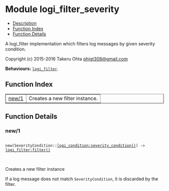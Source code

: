 

# Module logi_filter_severity #
* [Description](#description)
* [Function Index](#index)
* [Function Details](#functions)

A logi_filter implementation which filters log messages by given severity condition.

Copyright (c) 2015-2016 Takeru Ohta <phjgt308@gmail.com>

__Behaviours:__ [`logi_filter`](logi_filter.md).

<a name="index"></a>

## Function Index ##


<table width="100%" border="1" cellspacing="0" cellpadding="2" summary="function index"><tr><td valign="top"><a href="#new-1">new/1</a></td><td>Creates a new filter instance.</td></tr></table>


<a name="functions"></a>

## Function Details ##

<a name="new-1"></a>

### new/1 ###

<pre><code>
new(SeverityCondition::<a href="logi_condition.md#type-severity_condition">logi_condition:severity_condition()</a>) -&gt; <a href="logi_filter.md#type-filter">logi_filter:filter()</a>
</code></pre>
<br />

Creates a new filter instance

If a log message does not match `SeverityCondition`, it is discarded by the filter.

